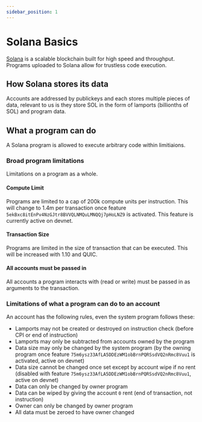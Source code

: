 ```yaml
---
sidebar_position: 1
---
```


# Solana Basics

[Solana](https://solana.com) is a scalable blockchain built for high speed and throughput. Programs uploaded to Solana allow for trustless code execution.

## How Solana stores its data

Accounts are addressed by publickeys and each stores multiple pieces of data, relevant to us is they store SOL in the form of lamports (billionths of SOL) and program data.

## What a program can do

A Solana program is allowed to execute arbitrary code within limitiaions.

### Broad program limitations

Limitations on a program as a whole.

#### Compute Limit

Programs are limited to a cap of 200k compute units per instruction. This will change to 1.4m per transaction once feature `5ekBxc8itEnPv4NzGJtr8BVVQLNMQuLMNQQj7pHoLNZ9` is activated. This feature is currently active on devnet.

#### Transaction Size

Programs are limited in the size of transaction that can be executed. This will be increased with 1.10 and QUIC.

#### All accounts must be passed in

All accounts a program interacts with (read or write) must be passed in as arguments to the transaction.

### Limitations of what a program can do to an account

An account has the following rules, even the system program follows these:

* Lamports may not be created or destroyed on instruction check (before CPI or end of instruction)
* Lamports may only be subtracted from accounts owned by the program
* Data size may only be changed by the system program (by the owning program once feature `75m6ysz33AfLA5DDEzWM1obBrnPQRSsdVQ2nRmc8Vuu1` is activated, active on devnet)
* Data size cannot be changed once set except by account wipe if no rent (disabled with feature `75m6ysz33AfLA5DDEzWM1obBrnPQRSsdVQ2nRmc8Vuu1`, active on devnet)
* Data can only be changed by owner program
* Data can be wiped by giving the account `0` rent (end of transaction, not instruction)
* Owner can only be changed by owner program
* All data must be zeroed to have owner changed
